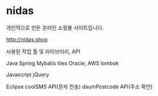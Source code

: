 # nidas

개인적으로 만든 온라인 쇼핑몰 사이트입니다.

http://nidas.shop

사용된 작업 툴 및 라이브러리, API

Java
Spring
Mybatis
tiles
Oracle, AWS
lombok

Javascript
jQuery

Eclipse
coolSMS API(문자 전송)
daumPostcode API(주소 확인)
